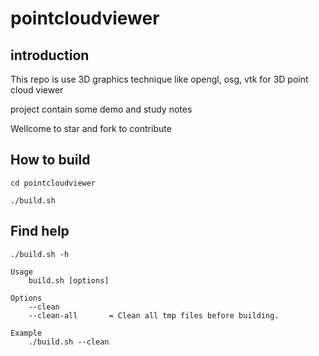 # pointcloudviewer

## introduction
This repo is use 3D graphics technique like opengl, osg, vtk for 3D point cloud viewer

project contain some demo and study notes

Wellcome to star and fork to contribute

## How to build 
```
cd pointcloudviewer

./build.sh
```
## Find help
```
./build.sh -h
```
```
Usage
    build.sh [options]

Options
    --clean                                                 
    --clean-all       = Clean all tmp files before building.

Example
    ./build.sh --clean
```
